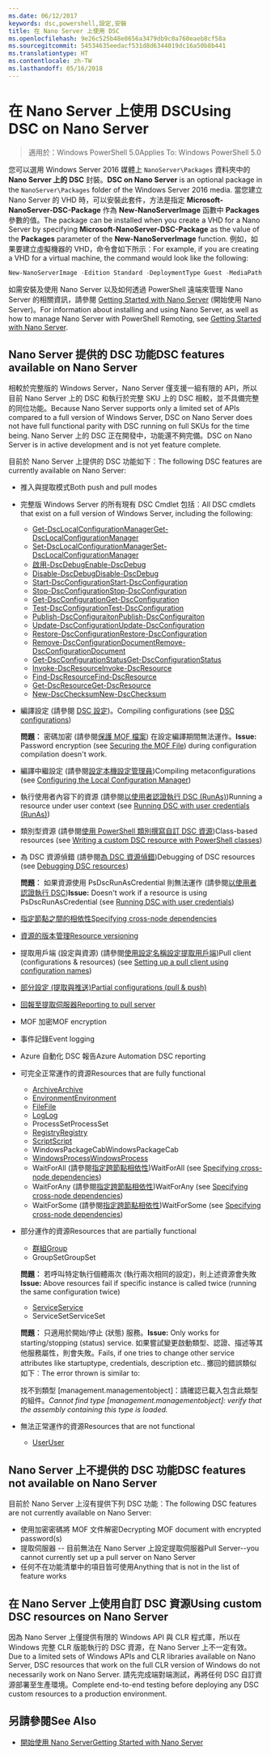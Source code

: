 ```yaml
---
ms.date: 06/12/2017
keywords: dsc,powershell,設定,安裝
title: 在 Nano Server 上使用 DSC
ms.openlocfilehash: 9e26c525b48e8656a3479db9c0a760eaeb8cf58a
ms.sourcegitcommit: 54534635eedacf531d8d6344019dc16a50b8b441
ms.translationtype: HT
ms.contentlocale: zh-TW
ms.lasthandoff: 05/16/2018
---
```

# <a name="using-dsc-on-nano-server"></a><span data-ttu-id="21a72-103">在 Nano Server 上使用 DSC</span><span class="sxs-lookup"><span data-stu-id="21a72-103">Using DSC on Nano Server</span></span>

> <span data-ttu-id="21a72-104">適用於：Windows PowerShell 5.0</span><span class="sxs-lookup"><span data-stu-id="21a72-104">Applies To: Windows PowerShell 5.0</span></span>

<span data-ttu-id="21a72-105">您可以選用 Windows Server 2016 媒體上 `NanoServer\Packages` 資料夾中的 **Nano Server 上的 DSC** 封裝。</span><span class="sxs-lookup"><span data-stu-id="21a72-105">**DSC on Nano Server** is an optional package in the `NanoServer\Packages` folder of the Windows Server 2016 media.</span></span> <span data-ttu-id="21a72-106">當您建立 Nano Server 的 VHD 時，可以安裝此套件，方法是指定 **Microsoft-NanoServer-DSC-Package** 作為 **New-NanoServerImage** 函數中 **Packages** 參數的值。</span><span class="sxs-lookup"><span data-stu-id="21a72-106">The package can be installed when you create a VHD for a Nano Server by specifying **Microsoft-NanoServer-DSC-Package** as the value of the **Packages** parameter of the **New-NanoServerImage** function.</span></span> <span data-ttu-id="21a72-107">例如，如果要建立虛擬機器的 VHD，命令會如下所示︰</span><span class="sxs-lookup"><span data-stu-id="21a72-107">For example, if you are creating a VHD for a virtual machine, the command would look like the following:</span></span>

```powershell
New-NanoServerImage -Edition Standard -DeploymentType Guest -MediaPath f:\ -BasePath .\Base -TargetPath .\Nano1\Nano.vhd -ComputerName Nano1 -Packages Microsoft-NanoServer-DSC-Package
```

<span data-ttu-id="21a72-108">如需安裝及使用 Nano Server 以及如何透過 PowerShell 遠端來管理 Nano Server 的相關資訊，請參閱 [Getting Started with Nano Server](https://technet.microsoft.com/library/mt126167.aspx) (開始使用 Nano Server)。</span><span class="sxs-lookup"><span data-stu-id="21a72-108">For information about installing and using Nano Server, as well as how to manage Nano Server with PowerShell Remoting, see [Getting Started with Nano Server](https://technet.microsoft.com/library/mt126167.aspx).</span></span>


## <a name="dsc-features-available-on-nano-server"></a><span data-ttu-id="21a72-109">Nano Server 提供的 DSC 功能</span><span class="sxs-lookup"><span data-stu-id="21a72-109">DSC features available on Nano Server</span></span>

 <span data-ttu-id="21a72-110">相較於完整版的 Windows Server，Nano Server 僅支援一組有限的 API，所以目前 Nano Server 上的 DSC 和執行於完整 SKU 上的 DSC 相較，並不具備完整的同位功能。</span><span class="sxs-lookup"><span data-stu-id="21a72-110">Because Nano Server supports only a limited set of APIs compared to a full version of Windows Server, DSC on Nano Server does not have full functional parity with DSC running on full SKUs for the time being.</span></span> <span data-ttu-id="21a72-111">Nano Server 上的 DSC 正在開發中，功能還不夠完備。</span><span class="sxs-lookup"><span data-stu-id="21a72-111">DSC on Nano Server is in active development and is not yet feature complete.</span></span>

 <span data-ttu-id="21a72-112">目前於 Nano Server 上提供的 DSC 功能如下︰</span><span class="sxs-lookup"><span data-stu-id="21a72-112">The following DSC features are currently available on Nano Server:</span></span>


* <span data-ttu-id="21a72-113">推入與提取模式</span><span class="sxs-lookup"><span data-stu-id="21a72-113">Both push and pull modes</span></span>

* <span data-ttu-id="21a72-114">完整版 Windows Server 的所有現有 DSC Cmdlet 包括︰</span><span class="sxs-lookup"><span data-stu-id="21a72-114">All DSC cmdlets that exist on a full version of Windows Server, including the following:</span></span>
  * [<span data-ttu-id="21a72-115">Get-DscLocalConfigurationManager</span><span class="sxs-lookup"><span data-stu-id="21a72-115">Get-DscLocalConfigurationManager</span></span>](https://technet.microsoft.com/library/dn407378.aspx)
  * [<span data-ttu-id="21a72-116">Set-DscLocalConfigurationManager</span><span class="sxs-lookup"><span data-stu-id="21a72-116">Set-DscLocalConfigurationManager</span></span>](https://technet.microsoft.com/library/dn521621.aspx)
  * [<span data-ttu-id="21a72-117">啟用-DscDebug</span><span class="sxs-lookup"><span data-stu-id="21a72-117">Enable-DscDebug</span></span>](https://technet.microsoft.com/en-us/library/mt517870.aspx)
  * [<span data-ttu-id="21a72-118">Disable-DscDebug</span><span class="sxs-lookup"><span data-stu-id="21a72-118">Disable-DscDebug</span></span>](https://technet.microsoft.com/en-us/library/mt517872.aspx)
  * [<span data-ttu-id="21a72-119">Start-DscConfiguration</span><span class="sxs-lookup"><span data-stu-id="21a72-119">Start-DscConfiguration</span></span>](https://technet.microsoft.com/en-us/library/dn521623.aspx)
  * [<span data-ttu-id="21a72-120">Stop-DscConfiguration</span><span class="sxs-lookup"><span data-stu-id="21a72-120">Stop-DscConfiguration</span></span>](https://technet.microsoft.com/en-us/library/mt143542.aspx)
  * [<span data-ttu-id="21a72-121">Get-DscConfiguration</span><span class="sxs-lookup"><span data-stu-id="21a72-121">Get-DscConfiguration</span></span>](https://technet.microsoft.com/en-us/library/dn407379.aspx)
  * [<span data-ttu-id="21a72-122">Test-DscConfiguration</span><span class="sxs-lookup"><span data-stu-id="21a72-122">Test-DscConfiguration</span></span>](https://technet.microsoft.com/en-us/library/dn407382.aspx)
  * [<span data-ttu-id="21a72-123">Publish-DscConfiguraiton</span><span class="sxs-lookup"><span data-stu-id="21a72-123">Publish-DscConfiguraiton</span></span>](https://technet.microsoft.com/en-us/library/mt517875.aspx)
  * [<span data-ttu-id="21a72-124">Update-DscConfiguration</span><span class="sxs-lookup"><span data-stu-id="21a72-124">Update-DscConfiguration</span></span>](https://technet.microsoft.com/en-us/library/mt143541.aspx)
  * [<span data-ttu-id="21a72-125">Restore-DscConfiguration</span><span class="sxs-lookup"><span data-stu-id="21a72-125">Restore-DscConfiguration</span></span>](https://technet.microsoft.com/en-us/library/dn407383.aspx)
  * [<span data-ttu-id="21a72-126">Remove-DscConfigurationDocument</span><span class="sxs-lookup"><span data-stu-id="21a72-126">Remove-DscConfigurationDocument</span></span>](https://technet.microsoft.com/en-us/library/mt143544.aspx)
  * [<span data-ttu-id="21a72-127">Get-DscConfigurationStatus</span><span class="sxs-lookup"><span data-stu-id="21a72-127">Get-DscConfigurationStatus</span></span>](https://technet.microsoft.com/en-us/library/mt517868.aspx)
  * [<span data-ttu-id="21a72-128">Invoke-DscResource</span><span class="sxs-lookup"><span data-stu-id="21a72-128">Invoke-DscResource</span></span>](https://technet.microsoft.com/en-us/library/mt517869.aspx)
  * [<span data-ttu-id="21a72-129">Find-DscResource</span><span class="sxs-lookup"><span data-stu-id="21a72-129">Find-DscResource</span></span>](https://technet.microsoft.com/en-us/library/mt517874.aspx)
  * [<span data-ttu-id="21a72-130">Get-DscResource</span><span class="sxs-lookup"><span data-stu-id="21a72-130">Get-DscResource</span></span>](https://technet.microsoft.com/en-us/library/dn521625.aspx)
  * [<span data-ttu-id="21a72-131">New-DscChecksum</span><span class="sxs-lookup"><span data-stu-id="21a72-131">New-DscChecksum</span></span>](https://technet.microsoft.com/en-us/library/dn521622.aspx)

* <span data-ttu-id="21a72-132">編譯設定 (請參閱 [DSC 設定](configurations.md))。</span><span class="sxs-lookup"><span data-stu-id="21a72-132">Compiling configurations (see [DSC configurations](configurations.md))</span></span>

  <span data-ttu-id="21a72-133">**問題︰** 密碼加密 (請參閱[保護 MOF 檔案](securemof.md)) 在設定編譯期間無法運作。</span><span class="sxs-lookup"><span data-stu-id="21a72-133">**Issue:** Password encryption (see [Securing the MOF File](securemof.md)) during configuration compilation doesn't work.</span></span>

* <span data-ttu-id="21a72-134">編譯中繼設定 (請參閱[設定本機設定管理員](metaConfig.md))</span><span class="sxs-lookup"><span data-stu-id="21a72-134">Compiling metaconfigurations (see [Configuring the Local Configuration Manager](metaConfig.md))</span></span>

* <span data-ttu-id="21a72-135">執行使用者內容下的資源 (請參閱[以使用者認證執行 DSC (RunAs)](runAsUser.md))</span><span class="sxs-lookup"><span data-stu-id="21a72-135">Running a resource under user context (see [Running DSC with user credentials (RunAs)](runAsUser.md))</span></span>

* <span data-ttu-id="21a72-136">類別型資源 (請參閱[使用 PowerShell 類別撰寫自訂 DSC 資源](authoringResourceClass.md))</span><span class="sxs-lookup"><span data-stu-id="21a72-136">Class-based resources (see [Writing a custom DSC resource with PowerShell classes](authoringResourceClass.md))</span></span>

* <span data-ttu-id="21a72-137">為 DSC 資源偵錯 (請參閱[為 DSC 資源偵錯](debugresource.md))</span><span class="sxs-lookup"><span data-stu-id="21a72-137">Debugging of DSC resources (see [Debugging DSC resources](debugresource.md))</span></span>

  <span data-ttu-id="21a72-138">**問題︰** 如果資源使用 PsDscRunAsCredential 則無法運作 (請參閱[以使用者認證執行 DSC](runAsUser.md))</span><span class="sxs-lookup"><span data-stu-id="21a72-138">**Issue:** Doesn't work if a resource is using PsDscRunAsCredential (see [Running DSC with user credentials](runAsUser.md))</span></span>

* [<span data-ttu-id="21a72-139">指定節點之間的相依性</span><span class="sxs-lookup"><span data-stu-id="21a72-139">Specifying cross-node dependencies</span></span>](crossNodeDependencies.md)

* [<span data-ttu-id="21a72-140">資源的版本管理</span><span class="sxs-lookup"><span data-stu-id="21a72-140">Resource versioning</span></span>](sxsResource.md)

* <span data-ttu-id="21a72-141">提取用戶端 (設定與資源) (請參閱[使用設定名稱設定提取用戶端](pullClientConfigNames.md))</span><span class="sxs-lookup"><span data-stu-id="21a72-141">Pull client (configurations & resources) (see [Setting up a pull client using configuration names](pullClientConfigNames.md))</span></span>

* [<span data-ttu-id="21a72-142">部分設定 (提取與推送)</span><span class="sxs-lookup"><span data-stu-id="21a72-142">Partial configurations (pull & push)</span></span>](partialConfigs.md)

* [<span data-ttu-id="21a72-143">回報至提取伺服器</span><span class="sxs-lookup"><span data-stu-id="21a72-143">Reporting to pull server</span></span>](reportServer.md)

* <span data-ttu-id="21a72-144">MOF 加密</span><span class="sxs-lookup"><span data-stu-id="21a72-144">MOF encryption</span></span>

* <span data-ttu-id="21a72-145">事件記錄</span><span class="sxs-lookup"><span data-stu-id="21a72-145">Event logging</span></span>

* <span data-ttu-id="21a72-146">Azure 自動化 DSC 報告</span><span class="sxs-lookup"><span data-stu-id="21a72-146">Azure Automation DSC reporting</span></span>

* <span data-ttu-id="21a72-147">可完全正常運作的資源</span><span class="sxs-lookup"><span data-stu-id="21a72-147">Resources that are fully functional</span></span>
  * [<span data-ttu-id="21a72-148">Archive</span><span class="sxs-lookup"><span data-stu-id="21a72-148">Archive</span></span>](archiveResource.md)
  * [<span data-ttu-id="21a72-149">Environment</span><span class="sxs-lookup"><span data-stu-id="21a72-149">Environment</span></span>](environmentResource.md)
  * [<span data-ttu-id="21a72-150">File</span><span class="sxs-lookup"><span data-stu-id="21a72-150">File</span></span>](fileResource.md)
  * [<span data-ttu-id="21a72-151">Log</span><span class="sxs-lookup"><span data-stu-id="21a72-151">Log</span></span>](logResource.md)
  * <span data-ttu-id="21a72-152">ProcessSet</span><span class="sxs-lookup"><span data-stu-id="21a72-152">ProcessSet</span></span>
  * [<span data-ttu-id="21a72-153">Registry</span><span class="sxs-lookup"><span data-stu-id="21a72-153">Registry</span></span>](registryResource.md)
  * [<span data-ttu-id="21a72-154">Script</span><span class="sxs-lookup"><span data-stu-id="21a72-154">Script</span></span>](scriptResource.md)
  * <span data-ttu-id="21a72-155">WindowsPackageCab</span><span class="sxs-lookup"><span data-stu-id="21a72-155">WindowsPackageCab</span></span>
  * [<span data-ttu-id="21a72-156">WindowsProcess</span><span class="sxs-lookup"><span data-stu-id="21a72-156">WindowsProcess</span></span>](windowsProcessResource.md)
  * <span data-ttu-id="21a72-157">WaitForAll (請參閱[指定跨節點相依性](crossNodeDependencies.md))</span><span class="sxs-lookup"><span data-stu-id="21a72-157">WaitForAll (see [Specifying cross-node dependencies](crossNodeDependencies.md))</span></span>
  * <span data-ttu-id="21a72-158">WaitForAny (請參閱[指定跨節點相依性](crossNodeDependencies.md))</span><span class="sxs-lookup"><span data-stu-id="21a72-158">WaitForAny (see [Specifying cross-node dependencies](crossNodeDependencies.md))</span></span>
  * <span data-ttu-id="21a72-159">WaitForSome (請參閱[指定跨節點相依性](crossNodeDependencies.md))</span><span class="sxs-lookup"><span data-stu-id="21a72-159">WaitForSome (see [Specifying cross-node dependencies](crossNodeDependencies.md))</span></span>

* <span data-ttu-id="21a72-160">部分運作的資源</span><span class="sxs-lookup"><span data-stu-id="21a72-160">Resources that are partially functional</span></span>
  * [<span data-ttu-id="21a72-161">群組</span><span class="sxs-lookup"><span data-stu-id="21a72-161">Group</span></span>](groupResource.md)
  * <span data-ttu-id="21a72-162">GroupSet</span><span class="sxs-lookup"><span data-stu-id="21a72-162">GroupSet</span></span>

  <span data-ttu-id="21a72-163">**問題︰** 若呼叫特定執行個體兩次 (執行兩次相同的設定)，則上述資源會失敗</span><span class="sxs-lookup"><span data-stu-id="21a72-163">**Issue:** Above resources fail if specific instance is called twice (running the same configuration twice)</span></span>

  * [<span data-ttu-id="21a72-164">Service</span><span class="sxs-lookup"><span data-stu-id="21a72-164">Service</span></span>](serviceResource.md)
  * <span data-ttu-id="21a72-165">ServiceSet</span><span class="sxs-lookup"><span data-stu-id="21a72-165">ServiceSet</span></span>

  <span data-ttu-id="21a72-166">**問題︰** 只適用於開始/停止 (狀態) 服務。</span><span class="sxs-lookup"><span data-stu-id="21a72-166">**Issue:** Only works for starting/stopping (status) service.</span></span> <span data-ttu-id="21a72-167">如果嘗試變更啟動類型、認證、描述等其他服務屬性，則會失敗。</span><span class="sxs-lookup"><span data-stu-id="21a72-167">Fails, if one tries to change other service attributes like startuptype, credentials, description etc..</span></span> <span data-ttu-id="21a72-168">擲回的錯誤類似如下︰</span><span class="sxs-lookup"><span data-stu-id="21a72-168">The error thrown is similar to:</span></span>

  <span data-ttu-id="21a72-169">找不到類型 [management.managementobject]：請確認已載入包含此類型的組件。</span><span class="sxs-lookup"><span data-stu-id="21a72-169">*Cannot find type [management.managementobject]: verify that the assembly containing this type is loaded.*</span></span>

* <span data-ttu-id="21a72-170">無法正常運作的資源</span><span class="sxs-lookup"><span data-stu-id="21a72-170">Resources that are not functional</span></span>
  * [<span data-ttu-id="21a72-171">User</span><span class="sxs-lookup"><span data-stu-id="21a72-171">User</span></span>](userResource.md)


## <a name="dsc-features-not-available-on-nano-server"></a><span data-ttu-id="21a72-172">Nano Server 上不提供的 DSC 功能</span><span class="sxs-lookup"><span data-stu-id="21a72-172">DSC features not available on Nano Server</span></span>

<span data-ttu-id="21a72-173">目前於 Nano Server 上沒有提供下列 DSC 功能︰</span><span class="sxs-lookup"><span data-stu-id="21a72-173">The following DSC features are not currently available on Nano Server:</span></span>

* <span data-ttu-id="21a72-174">使用加密密碼將 MOF 文件解密</span><span class="sxs-lookup"><span data-stu-id="21a72-174">Decrypting MOF document with encrypted password(s)</span></span>
* <span data-ttu-id="21a72-175">提取伺服器 -- 目前無法在 Nano Server 上設定提取伺服器</span><span class="sxs-lookup"><span data-stu-id="21a72-175">Pull Server--you cannot currently set up a pull server on Nano Server</span></span>
* <span data-ttu-id="21a72-176">任何不在功能清單中的項目皆可使用</span><span class="sxs-lookup"><span data-stu-id="21a72-176">Anything that is not in the list of feature works</span></span>

## <a name="using-custom-dsc-resources-on-nano-server"></a><span data-ttu-id="21a72-177">在 Nano Server 上使用自訂 DSC 資源</span><span class="sxs-lookup"><span data-stu-id="21a72-177">Using custom DSC resources on Nano Server</span></span>

<span data-ttu-id="21a72-178">因為 Nano Server 上僅提供有限的 Windows API 與 CLR 程式庫，所以在 Windows 完整 CLR 版能執行的 DSC 資源，在 Nano Server 上不一定有效。</span><span class="sxs-lookup"><span data-stu-id="21a72-178">Due to a limited sets of Windows APIs and CLR libraries available on Nano Server, DSC resources that work on the full CLR version of Windows do not necessarily work on Nano Server.</span></span>
<span data-ttu-id="21a72-179">請先完成端對端測試，再將任何 DSC 自訂資源部署至生產環境。</span><span class="sxs-lookup"><span data-stu-id="21a72-179">Complete end-to-end testing before deploying any DSC custom resources to a production environment.</span></span>

## <a name="see-also"></a><span data-ttu-id="21a72-180">另請參閱</span><span class="sxs-lookup"><span data-stu-id="21a72-180">See Also</span></span>
- [<span data-ttu-id="21a72-181">開始使用 Nano Server</span><span class="sxs-lookup"><span data-stu-id="21a72-181">Getting Started with Nano Server</span></span>](https://technet.microsoft.com/library/mt126167.aspx)